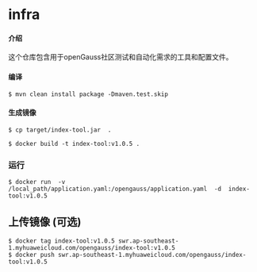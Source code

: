 # infra

#### 介绍

这个仓库包含用于openGauss社区测试和自动化需求的工具和配置文件。

#### 编译
```
$ mvn clean install package -Dmaven.test.skip
```

#### 生成镜像

```
$ cp target/index-tool.jar  .

$ docker build -t index-tool:v1.0.5 .
```

### 运行
```
$ docker run  -v /local_path/application.yaml:/opengauss/application.yaml  -d  index-tool:v1.0.5
```


## 上传镜像 (可选)
```
$ docker tag index-tool:v1.0.5 swr.ap-southeast-1.myhuaweicloud.com/opengauss/index-tool:v1.0.5
$ docker push swr.ap-southeast-1.myhuaweicloud.com/opengauss/index-tool:v1.0.5
```
